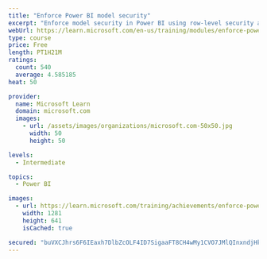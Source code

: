 ```yaml
---
title: "Enforce Power BI model security"
excerpt: "Enforce model security in Power BI using row-level security and object-level security."
webUrl: https://learn.microsoft.com/en-us/training/modules/enforce-power-bi-model-security/
type: course
price: Free
length: PT1H21M
ratings:
  count: 540
  average: 4.585185
heat: 50

provider:
  name: Microsoft Learn
  domain: microsoft.com
  images:
    - url: /assets/images/organizations/microsoft.com-50x50.jpg
      width: 50
      height: 50

levels:
  - Intermediate

topics:
  - Power BI

images:
  - url: https://learn.microsoft.com/training/achievements/enforce-power-bi-model-security-social.png
    width: 1281
    height: 641
    isCached: true

secured: "buVXCJhrs6F6IEaxh7DlbZcOLF4ID7SigaaFT8CH4wMy1CVO7JMlQInxndjHkzgRWiqPczqH1T00j9erV64sOyACM/2jBc98TGWcvSaqD3galekcQcylJsGTbqNytaZNUVA+v9BrmPe2dC6xnOVOAaVRKTqEa9sOrUB51l62PdvCXQhPmYsNJ2K4gl80V07XjgugcZ0q1dlChn+ts85yZ4KznOoUu1l9wKxS0JpKTnMwgpx+qI4N2EPK7Pji1W/2Iqe2JM9GN588/NEP+c8GFjJLXVJchxPzXN48BHSLx4ayOzh1mEyYazLNzINbSbAW4g26+rQJAa12OM1y7sVktWvxCiqK8GM/ycjnXNVMggTfSq56vPWZMNVqftbFx+jlqzF+rOqJFrZIvYGlqV6v9pUjD0w58MA8Thd+bOFEcKU=;AoVREjxHp28iYREUM2TOMQ=="
---
```


